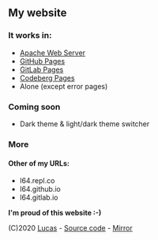 ## My website

### It works in:
- [Apache Web Server](https://httpd.apache.org)
- [GitHub Pages](https://pages.github.com)
- [GitLab Pages](https://about.gitlab.com/stages-devops-lifecycle/pages)
- [Codeberg Pages](https://docs.codeberg.org/codeberg-pages)
- Alone (except error pages)

### Coming soon
- Dark theme & light/dark theme switcher

### More
#### Other of my URLs:
- l64.repl.co
- l64.github.io
- l64.gitlab.io

**I'm proud of this website :-)**

(C)2020 [Lucas](https://lucas.codeberg.page) - [Source code](https://codeberg.org/lucas/pages) - [Mirror](https://git.neko.bar/lucas/website)